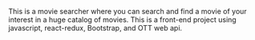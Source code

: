 This is a movie searcher where you can search and find a movie of your interest in a huge catalog of movies. This is a front-end project using javascript, react-redux, Bootstrap, and OTT web api. 
